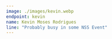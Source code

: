 ```yaml
---
image: ./images/kevin.webp
endpoint: kevin
name: Kevin Moses Rodrigues
line: "Probably busy in some NSS Event"
---
```

